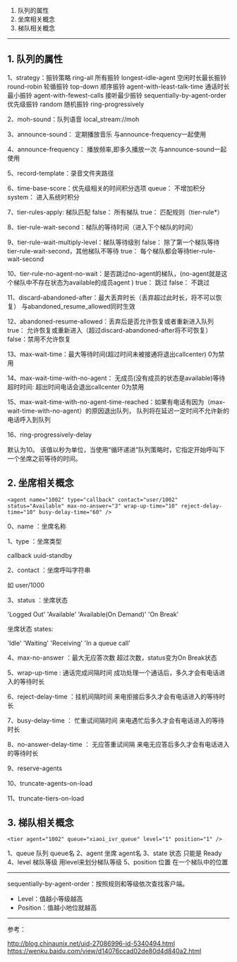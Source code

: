 1. 队列的属性
2. 坐席相关概念
3. 梯队相关概念

---

## 1. 队列的属性

1、strategy：振铃策略
    ring-all                           所有振铃
    longest-idle-agent                 空闲时长最长振铃
    round-robin                        轮循振铃
    top-down                           顺序振铃
    agent-with-least-talk-time         通话时长最小振铃
    agent-with-fewest-calls            接听最少振铃
    sequentially-by-agent-order        优先级振铃
    random                             随机振铃
    ring-progressively                 

2、moh-sound：队列语音
    local_stream://moh

3、announce-sound：        定期播放音乐
        与announce-frequency一起使用

4、announce-frequency： 播放频率,即多久播放一次
        与announce-sound一起使用

5、record-template：录音文件夹路径
        
6、time-base-score：优先级相关的时间积分选项
    queue：        不增加积分
    system：    进入系统时积分

7、tier-rules-apply: 梯队匹配
    false： 所有梯队
    true：    匹配规则（tier-rule*）

8、tier-rule-wait-second：梯队的等待时间（进入下个梯队的时间）

9、tier-rule-wait-multiply-level：梯队等待级别
    false：    除了第一个梯队等待tier-rule-wait-second，其他梯队不等待
    true：    每个梯队都会等待tier-rule-wait-second

10、tier-rule-no-agent-no-wait：是否跳过no-agent的梯队，(no-agent就是这个梯队中不存在状态为available的成员agent    )
    true：    跳过
    false：    不跳过

11、discard-abandoned-after：最大丢弃时长（丢弃超过此时长，将不可以恢复）
        与abandoned_resume_allowed同时生效

12、abandoned-resume-allowed：丢弃后是否允许恢复或者重新进入队列
        true： 允许恢复或重新进入（超过discard-abandoned-after将不可恢复）
        false：禁用不允许恢复
        
13、max-wait-time：最大等待时间(超过时间未被接通将退出callcenter)
    0为禁用

14、max-wait-time-with-no-agent： 无成员(没有成员的状态是available)等待超时时间: 超出时间电话会退出callcenter
    0为禁用

15、max-wait-time-with-no-agent-time-reached：如果有电话有因为（max-wait-time-with-no-agent）的原因退出队列， 队列将在延迟一定时间不允许新的电话呼入到队列

16、ring-progressively-delay

默认为10。 该值以秒为单位，当使用“循环递进”队列策略时，它指定开始呼叫下一个坐席之前等待的时间。

## 2. 坐席相关概念

`<agent name="1002" type="callback" contact="user/1002" status="Available" max-no-answer="3" wrap-up-time="10" reject-delay-time="10" busy-delay-time="60" />`

0、name ：坐席名称

1、type ：坐席类型

callback
uuid-standby

2、contact ：坐席呼叫字符串

如 user/1000

3、status ：坐席状态

'Logged Out'
'Available'
'Available(On Demand)'
'On Break'

坐席状态 states:

'Idle'
'Waiting'
'Receiving'
'In a queue call'

4、max-no-answer ：最大无应答次数
    超过次数，status变为On Break状态

5、wrap-up-time : 通话完成间隔时间
    成功处理一个通话后，多久才会有电话进入的等待时长

6、reject-delay-time ：挂机间隔时间
    来电拒接后多久才会有电话进入的等待时长

7、busy-delay-time ： 忙重试间隔时间
    来电遇忙后多久才会有电话进入的等待时长

8、no-answer-delay-time ： 无应答重试间隔
    来电无应答后多久才会有电话进入的等待时长

9、reserve-agents

10、truncate-agents-on-load

11、truncate-tiers-on-load

## 3. 梯队相关概念

`<tier agent="1002" queue="xiaoi_ivr_queue" level="1" position="1" />`

1、queue 队列
    queue名
2、agent 坐席
    agent名
3、state 状态
    只能是 Ready
4、level 梯队等级
    用level来划分梯队等级
5、position 位置
    在一个梯队中的位置

---

sequentially-by-agent-order：按照规则和等级依次查找客户端。

* Level：值越小等级越高 
* Position：值越小地位就越高

---

参考：

http://blog.chinaunix.net/uid-27086996-id-5340494.html
https://wenku.baidu.com/view/d14076ccad02de80d4d840a2.html

